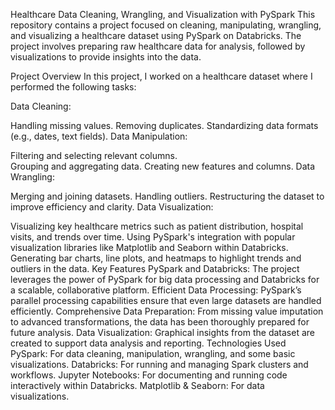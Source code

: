 Healthcare Data Cleaning, Wrangling, and Visualization with PySpark
This repository contains a project focused on cleaning, manipulating, wrangling, and visualizing a healthcare dataset using PySpark on Databricks. The project involves preparing raw healthcare data for analysis, followed by visualizations to provide insights into the data.

Project Overview
In this project, I worked on a healthcare dataset where I performed the following tasks:

Data Cleaning:

Handling missing values.
Removing duplicates.
Standardizing data formats (e.g., dates, text fields).
Data Manipulation:

Filtering and selecting relevant columns.      
Grouping and aggregating data.
Creating new features and columns.
Data Wrangling:

Merging and joining datasets.
Handling outliers.
Restructuring the dataset to improve efficiency and clarity.
Data Visualization:

Visualizing key healthcare metrics such as patient distribution, hospital visits, and trends over time.
Using PySpark's integration with popular visualization libraries like Matplotlib and Seaborn within Databricks.
Generating bar charts, line plots, and heatmaps to highlight trends and outliers in the data.
Key Features
PySpark and Databricks: The project leverages the power of PySpark for big data processing and Databricks for a scalable, collaborative platform.
Efficient Data Processing: PySpark’s parallel processing capabilities ensure that even large datasets are handled efficiently.
Comprehensive Data Preparation: From missing value imputation to advanced transformations, the data has been thoroughly prepared for future analysis.
Data Visualization: Graphical insights from the dataset are created to support data analysis and reporting.
Technologies Used
PySpark: For data cleaning, manipulation, wrangling, and some basic visualizations.
Databricks: For running and managing Spark clusters and workflows.
Jupyter Notebooks: For documenting and running code interactively within Databricks.
Matplotlib & Seaborn: For data visualizations.
